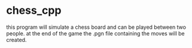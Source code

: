 # chess_cpp
this program will simulate a chess board and can be played between two people. at the end of the game the .pgn file containing the moves will be created.
